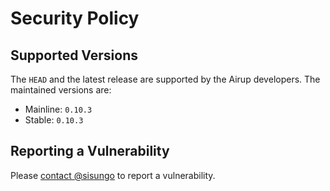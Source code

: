 # Security Policy

## Supported Versions
The `HEAD` and the latest release are supported by the Airup developers. The maintained versions are:
 - Mainline: `0.10.3`
 - Stable: `0.10.3`

## Reporting a Vulnerability
Please [contact @sisungo](mailto:sisungo@icloud.com) to report a vulnerability.
